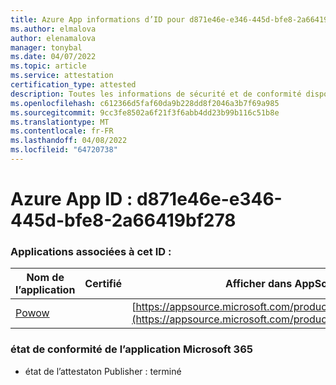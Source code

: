 ```yaml
---
title: Azure App informations d’ID pour d871e46e-e346-445d-bfe8-2a66419bf278
ms.author: elmalova
author: elenamalova
manager: tonybal
ms.date: 04/07/2022
ms.topic: article
ms.service: attestation
certification_type: attested
description: Toutes les informations de sécurité et de conformité disponibles pour d871e46e-e346-445d-bfe8-2a66419bf278.
ms.openlocfilehash: c612366d5faf60da9b228dd8f2046a3b7f69a985
ms.sourcegitcommit: 9cc3fe8502a6f21f3f6abb4dd23b99b116c51b8e
ms.translationtype: MT
ms.contentlocale: fr-FR
ms.lasthandoff: 04/08/2022
ms.locfileid: "64720738"
---
```

# <a name="azure-app-id-d871e46e-e346-445d-bfe8-2a66419bf278"></a>Azure App ID : d871e46e-e346-445d-bfe8-2a66419bf278


### <a name="apps-associated-with-this-id"></a>Applications associées à cet ID :
| **Nom de l’application** | **Certifié** | **Afficher dans AppSource** |
|--------------|---------------|-----------------------|
| [Powow](../forward/WA200002952.md) |  | [https://appsource.microsoft.com/product/office/WA200002952](https://appsource.microsoft.com/product/office/WA200002952) |

### <a name="microsoft-365-app-compliance-status"></a>état de conformité de l’application Microsoft 365
- état de l’attestaton Publisher : terminé
